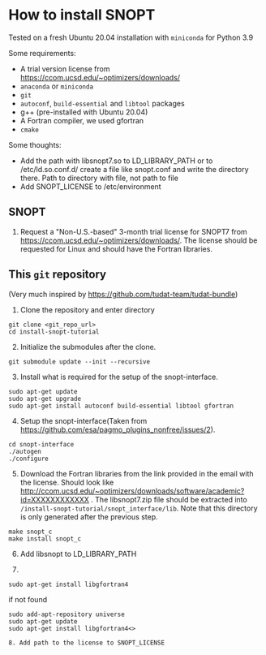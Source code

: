 # How to install SNOPT

Tested on a fresh Ubuntu 20.04 installation with `miniconda` for Python 3.9

Some requirements:
- A trial version license from https://ccom.ucsd.edu/~optimizers/downloads/
- `anaconda` or `miniconda`
- `git`
- `autoconf`, `build-essential` and `libtool` packages
- g++ (pre-installed with Ubuntu 20.04)
- A Fortran compiler, we used gfortran
- `cmake`


Some thoughts:
-  Add the path with libsnopt7.so to LD_LIBRARY_PATH or to /etc/ld.so.conf.d/ create a file like snopt.conf and write the directory there. Path to directory with file, not path to file
- Add SNOPT_LICENSE to /etc/environment

## SNOPT

1. Request a "Non-U.S.-based" 3-month trial license for SNOPT7 from https://ccom.ucsd.edu/~optimizers/downloads/. The license should be requested for Linux and should have the Fortran libraries.

## This `git` repository
(Very much inspired by https://github.com/tudat-team/tudat-bundle)

1. Clone the repository and enter directory

```
git clone <git_repo_url>
cd install-snopt-tutorial
```

2. Initialize the submodules after the clone.

```
git submodule update --init --recursive
````
3. Install what is required for the setup of the snopt-interface.
```
sudo apt-get update
sudo apt-get upgrade
sudo apt-get install autoconf build-essential libtool gfortran

```

4. Setup the snopt-interface(Taken from https://github.com/esa/pagmo_plugins_nonfree/issues/2).

```
cd snopt-interface
./autogen
./configure
```

5. Download the Fortran libraries from the link provided in the email with the license. Should look like http://ccom.ucsd.edu/~optimizers/downloads/software/academic?id=XXXXXXXXXXXX . The libsnopt7.zip file should be extracted into `/install-snopt-tutorial/snopt_interface/lib`. Note that this directory is only generated after the previous step. 

```
make snopt_c
make install snopt_c
```

6. Add libsnopt to LD_LIBRARY_PATH

7. 
```
sudo apt-get install libgfortran4
```
if not found
```
sudo add-apt-repository universe
sudo apt-get update
sudo apt-get install libgfortran4<>

8. Add path to the license to SNOPT_LICENSE